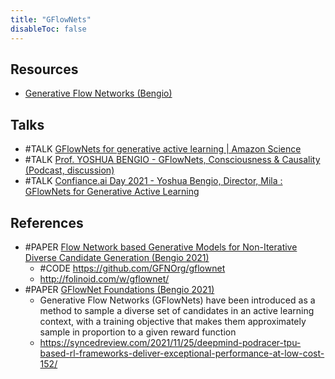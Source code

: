 ```yaml
---
title: "GFlowNets"
disableToc: false 
---
```



## Resources
- [Generative Flow Networks (Bengio)](https://yoshuabengio.org/2022/03/05/generative-flow-networks/)

## Talks
- #TALK [GFlowNets for generative active learning | Amazon Science](https://www.youtube.com/watch?v=2s_GtmofbyU)
- #TALK [Prof. YOSHUA BENGIO - GFlowNets, Consciousness & Causality (Podcast, discussion)](https://www.youtube.com/watch?v=M49TMqK5uCE)
- #TALK [Confiance.ai Day 2021 - Yoshua Bengio, Director, Mila : GFlowNets for Generative Active Learning](https://www.youtube.com/watch?v=Ww9c9u_nTjQ)

## References
- #PAPER [Flow Network based Generative Models for Non-Iterative Diverse Candidate Generation (Bengio 2021)](https://arxiv.org/abs/2106.04399)
	- #CODE https://github.com/GFNOrg/gflownet
	- http://folinoid.com/w/gflownet/
- #PAPER [GFlowNet Foundations (Bengio 2021)](https://arxiv.org/abs/2111.09266)
	- Generative Flow Networks (GFlowNets) have been introduced as a method to sample a diverse set of candidates in an active learning context, with a training objective that makes them approximately sample in proportion to a given reward function
	- https://syncedreview.com/2021/11/25/deepmind-podracer-tpu-based-rl-frameworks-deliver-exceptional-performance-at-low-cost-152/